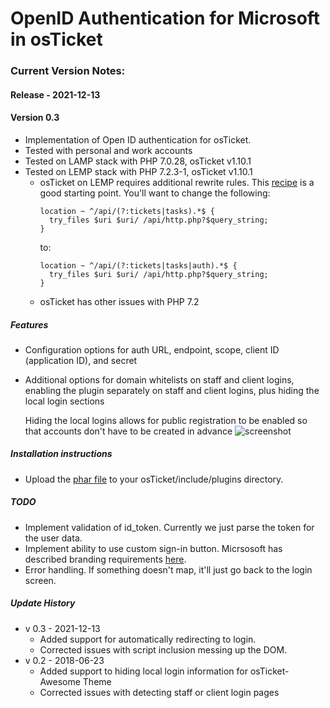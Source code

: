 # OpenID Authentication for Microsoft in osTicket

### Current Version Notes:
#### Release - 2021-12-13
#### Version 0.3

* Implementation of Open ID authentication for osTicket. 
* Tested with personal and work accounts
* Tested on LAMP stack with PHP 7.0.28, osTicket v1.10.1
* Tested on LEMP stack with PHP 7.2.3-1, osTicket v1.10.1
  * osTicket on LEMP requires additional rewrite rules. This [recipe](https://www.nginx.com/resources/wiki/start/topics/recipes/osticket/) is a good starting point. You'll want to change the following:
    ```Nginx
    location ~ ^/api/(?:tickets|tasks).*$ {
      try_files $uri $uri/ /api/http.php?$query_string;
    }
    ```
    to:
    ```Nginx
    location ~ ^/api/(?:tickets|tasks|auth).*$ {
      try_files $uri $uri/ /api/http.php?$query_string;
    }
    ```
  * osTicket has other issues with PHP 7.2
  

##### Features
* Configuration options for auth URL, endpoint, scope, client ID (application ID), and secret
* Additional options for domain whitelists on staff and client logins, enabling the plugin separately on staff and client logins, plus hiding the local login sections

   Hiding the local logins allows for public registration to be enabled so that accounts don't have to be created in advance
![screenshot][screenshot]

##### Installation instructions
* Upload the [phar file](https://raw.githubusercontent.com/cbasolutions/osTicket-Plugins/master/auth-openid-MS/auth-openid-MS.phar) to your osTicket/include/plugins directory.

##### TODO
* Implement validation of id_token. Currently we just parse the token for the user data.
* Implement ability to use custom sign-in button. Micrsosoft has described branding requirements [here](https://docs.microsoft.com/en-us/azure/active-directory/develop/active-directory-branding-guidelines). 
* Error handling. If something doesn't map, it'll just go back to the login screen. 

##### Update History
* v 0.3 - 2021-12-13
  * Added support for automatically redirecting to login.
  * Corrected issues with script inclusion messing up the DOM.
* v 0.2 - 2018-06-23
  * Added support to hiding local login information for osTicket-Awesome Theme
  * Corrected issues with detecting staff or client login pages


[screenshot]: https://raw.githubusercontent.com/cbasolutions/osTicket-Plugins/master/auth-openid-MS/img/screenshot.png
